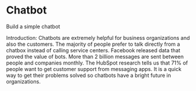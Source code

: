 # Chatbot
Build a simple chatbot


Introduction:
Chatbots are extremely helpful for business organizations and also the customers. The majority of people prefer to
talk directly from a chatbox instead of calling service centers. Facebook released data that proved the value of bots.
More than 2 billion messages are sent between people and companies monthly. The HubSpot research tells us that
71% of people want to get customer support from messaging apps. It is a quick way to get their problems solved so
chatbots have a bright future in organizations.

